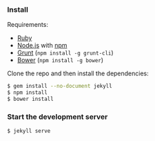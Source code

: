 ### Install

Requirements:

- [Ruby](http://www.ruby-lang.org/)
- [Node.js](http://nodejs.org/) with [npm](https://www.npmjs.org/)
- [Grunt](http://gruntjs.com/) (`npm install -g grunt-cli`)
- [Bower](http://bower.io/) (`npm install -g bower`)

Clone the repo and then install the dependencies:

```bash
$ gem install --no-document jekyll
$ npm install
$ bower install
```

### Start the development server

```bash
$ jekyll serve
```
